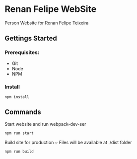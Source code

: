 # Renan Felipe WebSite
Person Website for Renan Felipe Teixeira

## Gettings Started

### Prerequisites:
- Git
- Node
- NPM

### Install

    npm install

## Commands

Start website and run webpack-dev-ser

    npm run start

Build site for production ~ Files will be available at ./dist folder

    npm run build


